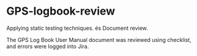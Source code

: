 # GPS-logbook-review
Applying static testing techniques. és 
Document review.

The GPS Log Book User Manual document was reviewed using checklist, and errors were logged into Jira.
